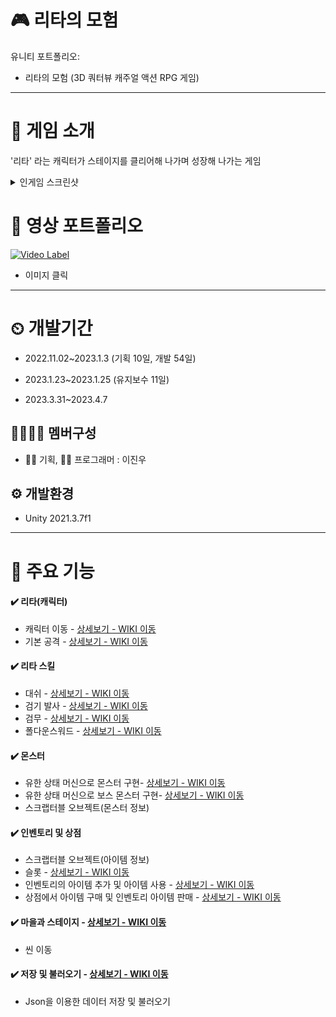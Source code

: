 # 🎮 리타의 모험
유니티 포트폴리오: 
- 리타의 모험 (3D 쿼터뷰 캐주얼 액션 RPG 게임)

---

# 📣 게임 소개
'리타' 라는 캐릭터가 스테이지를 클리어해 나가며 성장해 나가는 게임
<details>
<summary>인게임 스크린샷</summary>

![이미지](https://github.com/22jinwoO/Lita-s-adventure/blob/main/%EC%9D%B8%EA%B2%8C%EC%9E%84%20%EC%8A%A4%ED%81%AC%EB%A6%B0%EC%83%B7/%ED%83%80%EC%9D%B4%ED%8B%80%20%ED%99%94%EB%A9%B4/%ED%83%80%EC%9D%B4%ED%8B%80%20%ED%99%94%EB%A9%B4.jpg)

![이미지](https://github.com/22jinwoO/Lita-s-adventure/blob/main/%EC%9D%B8%EA%B2%8C%EC%9E%84%20%EC%8A%A4%ED%81%AC%EB%A6%B0%EC%83%B7/%ED%94%8C%EB%A0%88%EC%9D%B4%EC%96%B4%20%EC%9E%85%EC%9E%A5/%ED%94%8C%EB%A0%88%EC%9D%B4%EC%96%B4%20%EC%9E%85%EC%9E%A53.jpg)
![이미지](https://github.com/22jinwoO/Lita-s-adventure/blob/main/%EC%9D%B8%EA%B2%8C%EC%9E%84%20%EC%8A%A4%ED%81%AC%EB%A6%B0%EC%83%B7/%EB%AA%AC%EC%8A%A4%ED%84%B0%20%EA%B3%B5%EA%B2%A9/%EC%8A%A4%ED%85%8C%EC%9D%B4%EC%A7%802%20%EB%AA%AC%EC%8A%A4%ED%84%B0%20%EA%B3%B5%EA%B2%A9.jpg)
</details>

# 🎥 영상 포트폴리오
[![Video Label](http://img.youtube.com/vi/qwPKASiSCt8/0.jpg)](https://www.youtube.com/watch?v=qwPKASiSCt8)
- 이미지 클릭
---

# ⏲ 개발기간
- 2022.11.02~2023.1.3 (기획 10일, 개발 54일)
  
- 2023.1.23~2023.1.25 (유지보수 11일)
- 2023.3.31~2023.4.7 

## 👨‍👨‍👧‍👧 멤버구성
- 👩‍🏫 기획, 👨‍💻 프로그래머  : 이진우


## ⚙️ 개발환경
- Unity 2021.3.7f1

---

# 📌 주요 기능

#### ✔️ 리타(캐릭터)
- 캐릭터 이동 - [상세보기 - WIKI 이동](https://github.com/22jinwoO/Lita-s-adventure/wiki/%F0%9F%92%A1-%EC%A3%BC%EC%9A%94-%EA%B8%B0%EB%8A%A5-%EC%86%8C%EA%B0%9C(%EB%A6%AC%ED%83%80-%E2%80%90-%EC%BA%90%EB%A6%AD%ED%84%B0-%EC%9D%B4%EB%8F%99))
- 기본 공격 - [상세보기 - WIKI 이동](https://github.com/22jinwoO/Lita-s-adventure/wiki/%F0%9F%92%A1-%EC%A3%BC%EC%9A%94-%EA%B8%B0%EB%8A%A5-%EC%86%8C%EA%B0%9C(%EB%A6%AC%ED%83%80-%EA%B3%B5%EA%B2%A9))

#### ✔️ 리타 스킬
- 대쉬 - [상세보기 - WIKI 이동](https://github.com/22jinwoO/Lita-s-adventure/wiki/%F0%9F%92%A1-%EC%A3%BC%EC%9A%94-%EA%B8%B0%EB%8A%A5-%EC%86%8C%EA%B0%9C(%EC%8A%A4%ED%82%AC-%E2%80%90-%EB%8C%80%EC%89%AC))
- 검기 발사 - [상세보기 - WIKI 이동](https://github.com/22jinwoO/Lita-s-adventure/wiki/%F0%9F%92%A1-%EC%A3%BC%EC%9A%94-%EA%B8%B0%EB%8A%A5-%EC%86%8C%EA%B0%9C(%EC%8A%A4%ED%82%AC-1-%E2%80%90-%EA%B2%80%EA%B8%B0%EB%B0%9C%EC%82%AC))
- 검무 - [상세보기 - WIKI 이동](https://github.com/22jinwoO/Lita-s-adventure/wiki/%F0%9F%92%A1-%EC%A3%BC%EC%9A%94-%EA%B8%B0%EB%8A%A5-%EC%86%8C%EA%B0%9C(%EC%8A%A4%ED%82%AC-2-%E2%80%90-%EA%B2%80%EB%AC%B4))
- 폴다운스워드 - [상세보기 - WIKI 이동](https://github.com/22jinwoO/Lita-s-adventure/wiki/%F0%9F%92%A1-%EC%A3%BC%EC%9A%94-%EA%B8%B0%EB%8A%A5-%EC%86%8C%EA%B0%9C(%EC%8A%A4%ED%82%AC-3-%E2%80%90-%ED%8F%B4%EB%8B%A4%EC%9A%B4-%EC%8A%A4%EC%9B%8C%EB%93%9C))

#### ✔️ 몬스터
- 유한 상태 머신으로 몬스터 구현- [상세보기 - WIKI 이동](https://github.com/22jinwoO/Lita-s-adventure/wiki/%F0%9F%92%A1-%EC%A3%BC%EC%9A%94-%EA%B8%B0%EB%8A%A5-%EC%86%8C%EA%B0%9C(%EC%9D%BC%EB%B0%98-%EB%AA%AC%EC%8A%A4%ED%84%B0))
- 유한 상태 머신으로 보스 몬스터 구현- [상세보기 - WIKI 이동](https://github.com/22jinwoO/Lita-s-adventure/wiki/%F0%9F%92%A1-%EC%A3%BC%EC%9A%94-%EA%B8%B0%EB%8A%A5-%EC%86%8C%EA%B0%9C(%EB%B3%B4%EC%8A%A4-%EB%AA%AC%EC%8A%A4%ED%84%B0))
- 스크랩터블 오브젝트(몬스터 정보)


#### ✔️ 인벤토리 및 상점
- 스크랩터블 오브젝트(아이템 정보)
- 슬롯 - [상세보기 - WIKI 이동](https://github.com/22jinwoO/Lita-s-adventure/wiki/%F0%9F%92%A1-%EC%A3%BC%EC%9A%94-%EA%B8%B0%EB%8A%A5-%EC%86%8C%EA%B0%9C(%EC%95%84%EC%9D%B4%ED%85%9C-%EB%B0%8F-%EC%8A%AC%EB%A1%AF))
- 인벤토리의 아이템 추가 및 아이템 사용 - [상세보기 - WIKI 이동](https://github.com/22jinwoO/Lita-s-adventure/wiki/%F0%9F%92%A1-%EC%A3%BC%EC%9A%94-%EA%B8%B0%EB%8A%A5-%EC%86%8C%EA%B0%9C(%EC%9D%B8%EB%B2%A4%ED%86%A0%EB%A6%AC))
- 상점에서 아이템 구매 및 인벤토리 아이템 판매 - [상세보기 - WIKI 이동](https://github.com/22jinwoO/Lita-s-adventure/wiki/%F0%9F%92%A1-%EC%A3%BC%EC%9A%94-%EA%B8%B0%EB%8A%A5-%EC%86%8C%EA%B0%9C(%EC%83%81%EC%A0%90))

#### ✔️ 마을과 스테이지 - [상세보기 - WIKI 이동](https://github.com/22jinwoO/Lita-s-adventure/wiki/%F0%9F%92%A1-%EC%A3%BC%EC%9A%94-%EA%B8%B0%EB%8A%A5-%EC%86%8C%EA%B0%9C(%EB%A7%88%EC%9D%84%EA%B3%BC-%EC%8A%A4%ED%85%8C%EC%9D%B4%EC%A7%80))
- 씬 이동

#### ✔️ 저장 및 불러오기 - [상세보기 - WIKI 이동](https://github.com/22jinwoO/Lita-s-adventure/wiki/%F0%9F%92%A1-%EC%A3%BC%EC%9A%94-%EA%B8%B0%EB%8A%A5-%EC%86%8C%EA%B0%9C(%EC%A0%80%EC%9E%A5-%EB%B0%8F-%EB%B6%88%EB%9F%AC%EC%98%A4%EA%B8%B0))
- Json을 이용한 데이터 저장 및 불러오기
